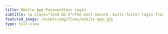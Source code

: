 ```yaml
---
title: Mobile App Passwordless Login
subtitle: <p class="lead mb-2">The most secure, multi-factor login flow with idemeum mobile app.</p><p><a class="link-white" href="https://blog.idemeum.com/idemeum-app-beta-launch/" target="_blank">How do I get idemeum mobile app?</a></p><a><button type="button" class="btn btn-icon btn-3 btn-primary mt-3 fixed-width1 ml-1 mr-1" onclick="login()"><span class="btn-inner--icon"><i class="fas fa-mobile"></i></span><span class="btn-inner--text">Try mobile app login</span></button></a><a href="https://docs.idemeum.com/overview/loginapp/" target="_blank"><button type="button" class="btn btn-outline-white mt-3 fixed-width1 ml-1 mr-1">Learn more</button></a>
featured_image: /assets/img/flows/mobile-app.jpg
type: full-view
---
```

<script src="https://kit.fontawesome.com/db82ff0024.js" crossorigin="anonymous"></script>
<script type="text/javascript" src="https://code.jquery.com/jquery-3.4.1.min.js"></script>
<script src="https://asset.idemeum.com/webapp/SDK/idemeum.js"></script>

<script type="text/javascript">
    var oidc = {};
	
    var idemeum = new IdemeumManager(
      // 👈 Replace clientId with the the one you get from idemeum developer portal
      (clientId = "c1d84ad4-9442-11eb-a8b3-0242ac130003")
    );
	
    function login() {
     idemeum
        .login()
        .then(function (signinResponse) {
          // Your application will receive ID and Access tokens from idemeum
          // renderUserClaims() (defined below) validates the oidc token and fetches the user approved claims
        oidc = signinResponse.oidc;
	    window.open("/loggedin.html?idToken="+ oidc.idToken, "_self")
        })
        .catch(function (errorResponse) {
          // If there is an error you can process it here
        });
    }
</script>	
        
		
		